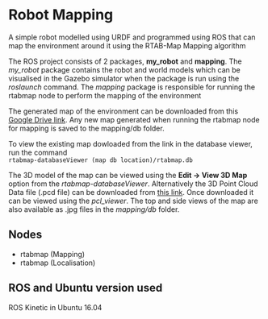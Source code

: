 # Robot Mapping
A simple robot modelled using URDF and programmed using ROS that can map the environment around it using the RTAB-Map Mapping algorithm

The ROS project consists of 2 packages, **my_robot** and **mapping**. The *my_robot* package contains the robot and world models which can be visualised in the Gazebo simulator when the package is run using the *roslaunch* command. The *mapping* package is responsible for running the rtabmap node to perform the mapping of the environment

The generated map of the environment can be downloaded from this [Google Drive link](https://drive.google.com/file/d/1BS2ZHMQ3DfcHB2GY2XRt6YWq-5GGZlvh/view?usp=sharing). Any new map generated when running the rtabmap node for mapping is saved to the mapping/db folder.

To view the existing map dowloaded from the link in the database viewer, run the command<br>
`rtabmap-databaseViewer (map db location)/rtabmap.db`

The 3D model of the map can be viewed using the **Edit -> View 3D Map** option from the *rtabmap-databaseViewer*. Alternatively the 3D Point Cloud Data file (.pcd file) can be downloaded from [this link](https://drive.google.com/file/d/1SlwNu3WojOs4svx0SMrkxtV3zSPhAN7Q/view?usp=sharing). Once downloaded it can be viewed using the *pcl_viewer*. The top and side views of the map are also available as .jpg files in the *mapping/db* folder.


## Nodes
* rtabmap (Mapping)
* rtabmap (Localisation)

  
## ROS and Ubuntu version used
ROS Kinetic in Ubuntu 16.04
